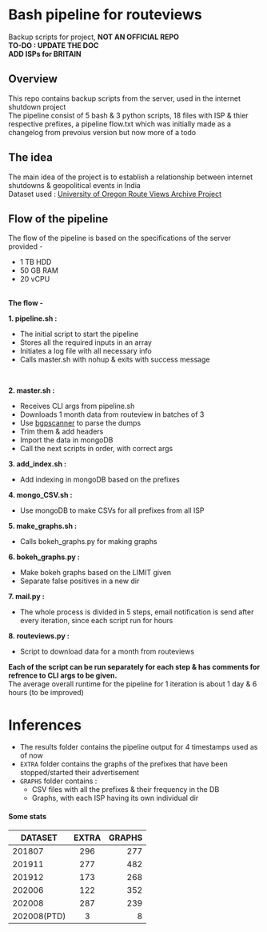 # Bash pipeline for routeviews
Backup scripts for project, **NOT AN OFFICIAL REPO**<br>
**TO-DO : UPDATE THE DOC<br>
ADD ISPs for BRITAIN**

## Overview
This repo contains backup scripts from the server, used in the internet shutdown project<br>
The pipeline consist of 5 bash & 3 python scripts, 18 files with ISP & thier respective prefixes, a pipeline flow.txt which was initially made as a changelog from prevoius version but now more of a todo<br>

## The idea
The main idea of the project is to establish a relationship between internet shutdowns & geopolitical events in India<br>
Dataset used : [University of Oregon Route Views Archive Project](http://archive.routeviews.org/)

## Flow of the pipeline
The flow of the pipeline is based on the specifications of the server provided -<br>
* 1 TB HDD
* 50 GB RAM
* 20 vCPU
<br>
<b>The flow -</b> <br>

<b>1. pipeline.sh :</b>

* The initial script to start the pipeline
* Stores all the required inputs in an array
* Initiates a log file with all necessary info
* Calls master.sh with nohup & exits with success message
<br>

<b>2. master.sh :</b>

* Receives CLI args from pipeline.sh
* Downloads 1 month data from routeview in batches of 3
* Use [bgpscanner](https://labs.ripe.net/Members/lorenzo_cogotti/new-mrt-bgp-reader-six-times-faster-than-its-predecessors) to parse the dumps
* Trim them & add headers
* Import the data in mongoDB
* Call the next scripts in order, with correct args

<b>3. add_index.sh :</b>

* Add indexing in mongoDB based on the prefixes

<b>4. mongo_CSV.sh :</b>

* Use mongoDB to make CSVs for all prefixes from all ISP

<b>5. make_graphs.sh :</b>

* Calls bokeh_graphs.py for making graphs

<b>6. bokeh_graphs.py :</b>

* Make bokeh graphs based on the LIMIT given
* Separate false positives in a new dir

<b>7. mail.py :</b>

* The whole process is divided in 5 steps, email notification is send after every iteration, since each script run for hours

<b>8. routeviews.py :</b>

* Script to download data for a month from routeviews


<b>Each of the script can be run separately for each step & has comments for refrence to CLI args to be given.</b><br>
The average overall runtime for the pipeline for 1 iteration is about 1 day & 6 hours (to be improved)

# Inferences
* The results folder contains the pipeline output for 4 timestamps used as of now
* `EXTRA` folder contains the graphs of the prefixes that have been stopped/started their advertisement
* `GRAPHS` folder contains :
   * CSV files with all the prefixes & their frequency in the DB
   * Graphs, with each ISP having its own individual dir


#### Some stats

| DATASET       | EXTRA        | GRAPHS  |
| ------------- |:------------:| -------:|
| 201807        | 296          | 277     |
| 201911        | 277          | 482     |
| 201912        | 173          | 268     |
| 202006        | 122          | 352     |
| 202008        | 287          | 239     |
| 202008(PTD)   | 3            | 8       |









